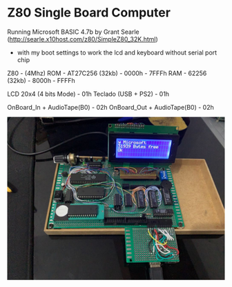 # Z80 Single Board Computer
Running Microsoft BASIC 4.7b by Grant Searle (http://searle.x10host.com/z80/SimpleZ80_32K.html)
- with my boot settings to work the lcd and keyboard without serial port chip

Z80 - (4Mhz)
ROM - AT27C256 (32kb)        - 0000h - 7FFFh
RAM - 62256    (32kb)        - 8000h - FFFFh

LCD 20x4 (4 bits Mode)      -  01h
Teclado (USB + PS2)         -  01h

OnBoard_In  + AudioTape(B0) -  02h
OnBoard_Out + AudioTape(B0) -  02h

![Z80 - Main board](https://github.com/diego123cruz/Z80_microprocessador/blob/main/img/main.jpeg)

